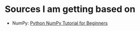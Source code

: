 # Sources I am getting based on

+ NumPy: [Python NumPy Tutorial for Beginners](https://youtu.be/QUT1VHiLmmI)